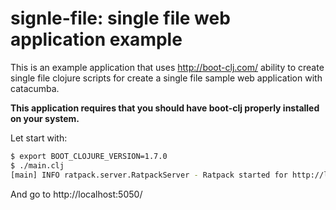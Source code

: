 # signle-file: single file web application example #

This is an example application that uses http://boot-clj.com/ ability to
create single file clojure scripts for create a single file sample web
application with catacumba.

**This application requires that you should have boot-clj properly installed
on your system.**

Let start with:

```bash
$ export BOOT_CLOJURE_VERSION=1.7.0
$ ./main.clj
[main] INFO ratpack.server.RatpackServer - Ratpack started for http://localhost:5050
```

And go to http://localhost:5050/
